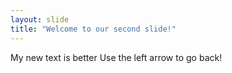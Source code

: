 ```yaml
---
layout: slide
title: "Welcome to our second slide!"
---
```

My new text is better
Use the left arrow to go back!
